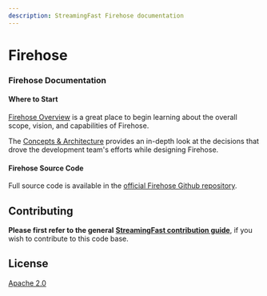 ```yaml
---
description: StreamingFast Firehose documentation
---
```


# Firehose

### Firehose Documentation

#### Where to Start

[Firehose Overview](https://firehose.streamingfast.io/introduction/firehose-overview) is a great place to begin learning about the overall scope, vision, and capabilities of Firehose.

The [Concepts & Architecture](https://firehose.streamingfast.io/concepts-and-architeceture/components) provides an in-depth look at the decisions that drove the development team's efforts while designing Firehose.

#### Firehose Source Code

Full source code is available in the [official Firehose Github repository](https://github.com/streamingfast/firehose).

## Contributing

**Please first refer to the general** [**StreamingFast contribution guide**](https://github.com/streamingfast/streamingfast/blob/master/CONTRIBUTING.md), if you wish to contribute to this code base.

## License

[Apache 2.0](LICENSE/)
